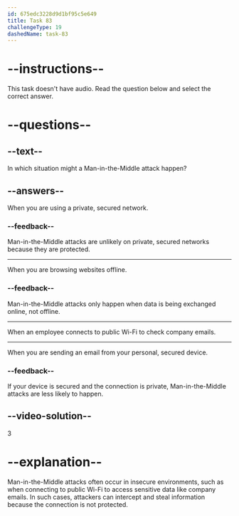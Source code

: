 ```yaml
---
id: 675edc3228d9d1bf95c5e649
title: Task 83
challengeType: 19
dashedName: task-83
---
```


# --instructions--

This task doesn't have audio. Read the question below and select the correct answer.

# --questions--

## --text--

In which situation might a Man-in-the-Middle attack happen?

## --answers--

When you are using a private, secured network.

### --feedback--

Man-in-the-Middle attacks are unlikely on private, secured networks because they are protected.

---

When you are browsing websites offline.

### --feedback--

Man-in-the-Middle attacks only happen when data is being exchanged online, not offline.

---

When an employee connects to public Wi-Fi to check company emails.

---

When you are sending an email from your personal, secured device.

### --feedback--

If your device is secured and the connection is private, Man-in-the-Middle attacks are less likely to happen.

## --video-solution--

3

# --explanation--

Man-in-the-Middle attacks often occur in insecure environments, such as when connecting to public Wi-Fi to access sensitive data like company emails. In such cases, attackers can intercept and steal information because the connection is not protected.
